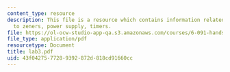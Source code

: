 ```yaml
---
content_type: resource
description: This file is a resource which contains information related to introduction
  to zeners, power supply, timers.
file: https://ol-ocw-studio-app-qa.s3.amazonaws.com/courses/6-091-hands-on-introduction-to-electrical-engineering-lab-skills-january-iap-2008/43f0427577289392872d818cd91660cc_lab3.pdf
file_type: application/pdf
resourcetype: Document
title: lab3.pdf
uid: 43f04275-7728-9392-872d-818cd91660cc
---
```

